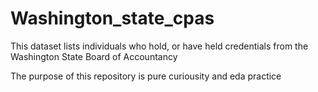 # Washington_state_cpas
 This dataset lists individuals who hold, or have held credentials from the Washington State Board of Accountancy

The purpose of this repository is pure curiousity and eda practice
